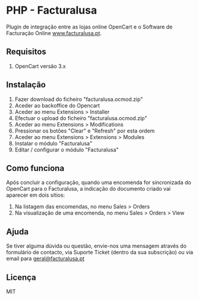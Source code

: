 # PHP - Facturalusa
Plugin de integração entre as lojas online OpenCart e o Software de Facturação Online www.facturalusa.pt. 

## Requisitos

1. OpenCart versão 3.x

## Instalação

1. Fazer download do ficheiro "facturalusa.ocmod.zip"
2. Aceder ao backoffice do Opencart
3. Aceder ao menu Extensions > Installer
4. Efectuar o upload do ficheiro "facturalusa.ocmod.zip"
5. Aceder ao menu Extensions > Modifications
6. Pressionar os botões "Clear" e "Refresh" por esta ordem
7. Aceder ao menu Extensions > Extensions > Modules
8. Instalar o módulo "Facturalusa"
9. Editar / configurar o módulo "Facturalusa"

## Como funciona

Após concluir a configuração, quando uma encomenda for sincronizada do OpenCart para o Facturalusa, a indicação do documento criado vai aparecer em dois sítios:
1. Na listagem das encomendas, no menu Sales > Orders
2. Na visualização de uma encomenda, no menu Sales > Orders > View

## Ajuda
Se tiver alguma dúvida ou questão, envie-nos uma mensagem através do formulário de contacto, via Suporte Ticket (dentro da sua subscrição) ou via email para geral@facturalusa.pt

## Licença

MIT
